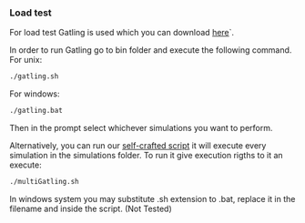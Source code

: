 ### Load test

For load test Gatling is used which you can download [here](https://gatling.io/download/)`.

In order to run Gatling go to bin folder and execute the following command.
For unix:
```sh
./gatling.sh
```
For windows:
```sh
./gatling.bat
```
Then in the prompt select whichever simulations you want to perform.

Alternatively, you can run our [self-crafted script](https://gist.github.com/ByBordex/8308a6a16345a6484eea09909200dbfb) it will execute every simulation in the simulations folder. 
To run it give execution rigths to it an execute: 
```sh
./multiGatling.sh
```
In windows system you may substitute .sh extension to .bat, replace it in the filename and inside the script. (Not Tested)
